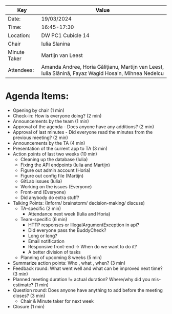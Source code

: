 | Key | Value                                                                                                |
| --- |------------------------------------------------------------------------------------------------------|
| Date: | 19/03/2024                                                                                           |
| Time: | 16:45-17:30                                                                                          |
| Location: | DW PC1 Cubicle 14                                                                                    |
| Chair | Iulia Slanina                                                                                        |
| Minute Taker | Martijn van Leest                                                                                    |
| Attendees: | Amanda Andree, Horia Găliţianu, Martijn van Leest, Iulia Slănină, Fayaz Wagid Hosain, Mihnea Nedelcu |  


# Agenda Items:
- Opening by chair (1 min)
- Check-in: How is everyone doing? (2 min)
- Announcements by the team (1 min)
- Approval of the agenda - Does anyone have any additions? (2 min)
- Approval of last minutes - Did everyone read the minutes from the previous meeting? (2 min)
- Announcements by the TA (4 min)
- Presentation of the current app to TA (3 min)
- Action points of last two weeks (10 min)
    - Cleaning up the database (Iulia)
    - Fixing the API endpoints (Iulia and Martijn)
    - Figure out admin account (Horia)
    - Figure out config file (Martijn)
    - GitLab issues (Iulia)
    - Working on the issues (Everyone)
    - Front-end (Everyone)
    - Did anybody do extra stuff?
- Talking Points: (Inform/ brainstorm/ decision-making/ discuss)
    - TA-specific (2 min)
        - Attendance next week (Iulia and Horia)
    - Team-specific (6 min)
        - HTTP responses or IllegalArgumentException in api? 
        - Did everyone pass the BuddyCheck?
        - Long or long?
        - Email notification
        - Responsive front-end -> When do we want to do it?
        - A better division of tasks
    - Planning of upcoming 8 weeks (5 min)
- Summarize action points: Who , what , when? (3 min)
- Feedback round: What went well and what can be improved next time? (3 min)
- Planned meeting duration != actual duration? Where/why did you mis-estimate? (1 min)
- Question round: Does anyone have anything to add before the meeting closes? (3 min)
    - Chair & Minute taker for next week
- Closure (1 min)


